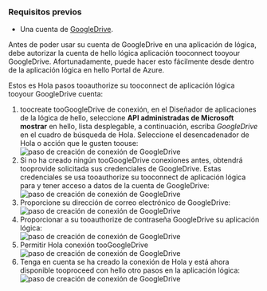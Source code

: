 ### <a name="prerequisites"></a>Requisitos previos
* Una cuenta de [GoogleDrive](https://www.google.com/drive/).  

Antes de poder usar su cuenta de GoogleDrive en una aplicación de lógica, debe autorizar la cuenta de hello lógica aplicación tooconnect tooyour GoogleDrive. Afortunadamente, puede hacer esto fácilmente desde dentro de la aplicación lógica en hello Portal de Azure.  

Estos es Hola pasos tooauthorize su tooconnect de aplicación lógica tooyour GoogleDrive cuenta:  

1. toocreate tooGoogleDrive de conexión, en el Diseñador de aplicaciones de la lógica de hello, seleccione **API administradas de Microsoft mostrar** en hello, lista desplegable, a continuación, escriba *GoogleDrive* en el cuadro de búsqueda de Hola. Seleccione el desencadenador de Hola o acción que le gusten toouse:  
   ![paso de creación de conexión de GoogleDrive](./media/connectors-create-api-googledrive/googledrive-1.png)  
2. Si no ha creado ningún tooGoogleDrive conexiones antes, obtendrá tooprovide solicitada sus credenciales de GoogleDrive. Estas credenciales se usa tooauthorize su tooconnect de aplicación lógica para y tener acceso a datos de la cuenta de GoogleDrive:  
   ![paso de creación de conexión de GoogleDrive](./media/connectors-create-api-googledrive/googledrive-2.png)  
3. Proporcione su dirección de correo electrónico de GoogleDrive:  
   ![paso de creación de conexión de GoogleDrive](./media/connectors-create-api-googledrive/googledrive-3.png)  
4. Proporcionar a su tooauthorize de contraseña GoogleDrive su aplicación lógica:  
   ![paso de creación de conexión de GoogleDrive](./media/connectors-create-api-googledrive/googledrive-4.png)
5. Permitir Hola conexión tooGoogleDrive  
   ![paso de creación de conexión de GoogleDrive](./media/connectors-create-api-googledrive/googledrive-5.png)  
6. Tenga en cuenta se ha creado la conexión de Hola y está ahora disponible tooproceed con hello otro pasos en la aplicación lógica:  
   ![paso de creación de conexión de GoogleDrive](./media/connectors-create-api-googledrive/googledrive-6.png)  

